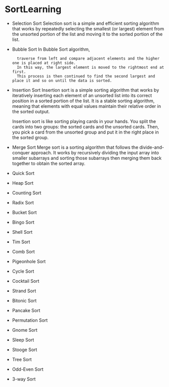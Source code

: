 # SortLearning

- Selection Sort
  Selection sort is a simple and efficient sorting algorithm that works by repeatedly selecting the smallest (or largest) element from the unsorted portion of the list and moving it to the sorted portion of the list.

- Bubble Sort
  In Bubble Sort algorithm,

        traverse from left and compare adjacent elements and the higher one is placed at right side.
        In this way, the largest element is moved to the rightmost end at first.
        This process is then continued to find the second largest and place it and so on until the data is sorted.

- Insertion Sort
  Insertion sort is a simple sorting algorithm that works by iteratively inserting each element of an unsorted list into its correct position in a sorted portion of the list. It is a stable sorting algorithm, meaning that elements with equal values maintain their relative order in the sorted output.

  Insertion sort is like sorting playing cards in your hands. You split the cards into two groups: the sorted cards and the unsorted cards. Then, you pick a card from the unsorted group and put it in the right place in the sorted group.

- Merge Sort
  Merge sort is a sorting algorithm that follows the divide-and-conquer approach. It works by recursively dividing the input array into smaller subarrays and sorting those subarrays then merging them back together to obtain the sorted array.

- Quick Sort

- Heap Sort

- Counting Sort

- Radix Sort

- Bucket Sort

- Bingo Sort

- Shell Sort

- Tim Sort

- Comb Sort

- Pigeonhole Sort

- Cycle Sort

- Cocktail Sort

- Strand Sort

- Bitonic Sort

- Pancake Sort

- Permutation Sort

- Gnome Sort

- Sleep Sort

- Stooge Sort

- Tree Sort

- Odd-Even Sort

- 3-way Sort
